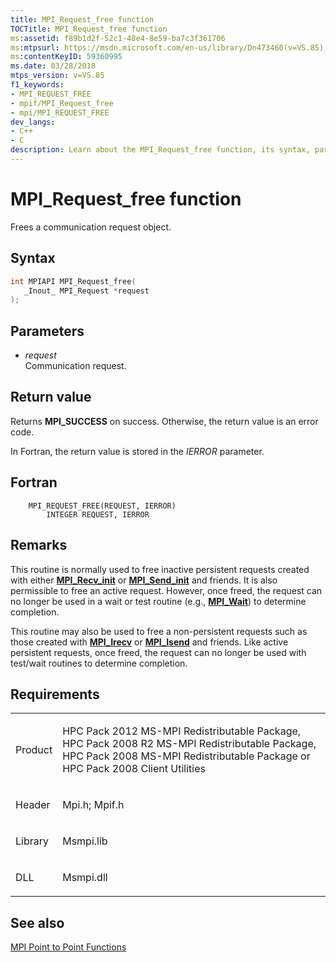 ```yaml
---
title: MPI_Request_free function
TOCTitle: MPI_Request_free function
ms:assetid: f89b1d2f-52c1-48e4-8e59-ba7c3f361706
ms:mtpsurl: https://msdn.microsoft.com/en-us/library/Dn473460(v=VS.85)
ms:contentKeyID: 59360995
ms.date: 03/28/2018
mtps_version: v=VS.85
f1_keywords:
- MPI_REQUEST_FREE
- mpif/MPI_Request_free
- mpi/MPI_REQUEST_FREE
dev_langs:
- C++
- C
description: Learn about the MPI_Request_free function, its syntax, parameters, and usage in freeing communication requests in MPI. Perfect for HPC Pack users.
---
```


# MPI\_Request\_free function

Frees a communication request object.

## Syntax

``` c++
int MPIAPI MPI_Request_free(
   _Inout_ MPI_Request *request
);
```

## Parameters

  - *request*  
    Communication request.

## Return value

Returns **MPI\_SUCCESS** on success. Otherwise, the return value is an error code.

In Fortran, the return value is stored in the *IERROR* parameter.

## Fortran

``` FORTRAN
    MPI_REQUEST_FREE(REQUEST, IERROR)
        INTEGER REQUEST, IERROR
```

## Remarks

This routine is normally used to free inactive persistent requests created with either [**MPI\_Recv\_init**](mpi-recv-init-function.md) or [**MPI\_Send\_init**](mpi-send-init-function.md) and friends.  It is also permissible to free an active request.  However, once freed, the request can no longer be used in a wait or test routine (e.g., [**MPI\_Wait**](mpi-wait-function.md)) to determine completion.

This routine may also be used to free a non-persistent requests such as those created with [**MPI\_Irecv**](mpi-irecv-function.md) or [**MPI\_Isend**](mpi-isend-function.md) and friends.  Like active persistent requests, once freed, the request can no longer be used with test/wait routines to determine completion.

## Requirements

<table>
<colgroup>
<col  />
<col  />
</colgroup>
<tbody>
<tr class="odd">
<td><p>Product</p></td>
<td><p>HPC Pack 2012 MS-MPI Redistributable Package, HPC Pack 2008 R2 MS-MPI Redistributable Package, HPC Pack 2008 MS-MPI Redistributable Package or HPC Pack 2008 Client Utilities</p></td>
</tr>
<tr class="even">
<td><p>Header</p></td>
<td>Mpi.h;
Mpif.h</td>
</tr>
<tr class="odd">
<td><p>Library</p></td>
<td>Msmpi.lib</td>
</tr>
<tr class="even">
<td><p>DLL</p></td>
<td>Msmpi.dll</td>
</tr>
</tbody>
</table>


## See also

[MPI Point to Point Functions](mpi-point-to-point-functions.md)

